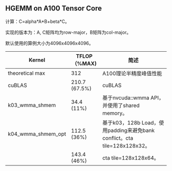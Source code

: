 ##  HGEMM on A100 Tensor Core

计算：C=alpha\*A\*B+beta*C。

实现的版本为：A, C矩阵均为row-major，B矩阵为col-major。

默认使用的算例大小为4096x4096x4096。

| Kernel             | TFLOP（%MAX)  | 简述                                                         |
| ------------------ | ------------- | ------------------------------------------------------------ |
| theoretical max    | 312           | A100理论半精度峰值性能                                       |
| cuBLAS             | 210.7 (67.5%) | cuBLAS                                                       |
| k03_wmma_shmem     | 34.4 (11%)    | 基于nvcuda::wmma API，并使用了shared memory。                |
| k04_wmma_shmem_opt | 112.5 (36%)   | 基于k03，128b Load，使用padding来避免bank conflict。cta tile=128x128x32。 |
|                    | 143.4 (46%)   | cta tile=128x128x64。                                        |

